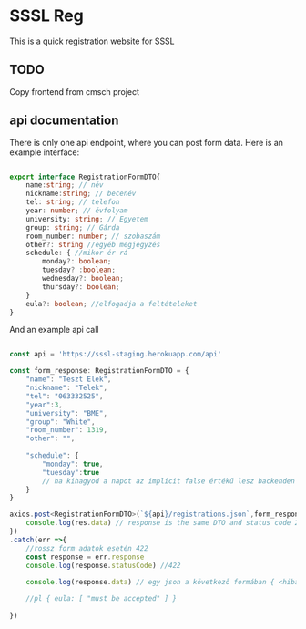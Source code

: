 # SSSL Reg 

This is a quick registration website for SSSL

## TODO 

Copy frontend from cmsch project

## api documentation

There is only one api endpoint, where you can post form data.
Here is an example interface:

```typescript

export interface RegistrationFormDTO{
    name:string; // név
    nickname:string; // becenév
    tel: string; // telefon
    year: number; // évfolyam
    university: string; // Egyetem
    group: string; // Gárda
    room_number: number; // szobaszám
    other?: string //egyéb megjegyzés
    schedule: { //mikor ér rá
        monday?: boolean;
        tuesday? :boolean;
        wednesday?: boolean;
        thursday?: boolean;
    }
    eula?: boolean; //elfogadja a feltételeket
}

```

And an example api call

```typescript

const api = 'https://sssl-staging.herokuapp.com/api'

const form_response: RegistrationFormDTO = {
    "name": "Teszt Elek",
    "nickname": "Telek",
    "tel": "063332525",
    "year":3,
    "university": "BME",
    "group": "White",
    "room_number": 1319,
    "other": "",
    
    "schedule": {
        "monday": true,
        "tuesday":true
        // ha kihagyod a napot az implicit false értékű lesz backenden
    }
}

axios.post<RegistrationFormDTO>(`${api}/registrations.json`,form_response).then(res => {
    console.log(res.data) // response is the same DTO and status code 201
})
.catch(err =>{
    //rossz form adatok esetén 422
    const response = err.response
    console.log(response.statusCode) //422
    
    console.log(response.data) // egy json a következő formában { <hibás property neve>: ["hibaüzenet1", "hibaüzenet2"], <másik hibás property>   }

    //pl { eula: [ "must be accepted" ] }
    
})

```

